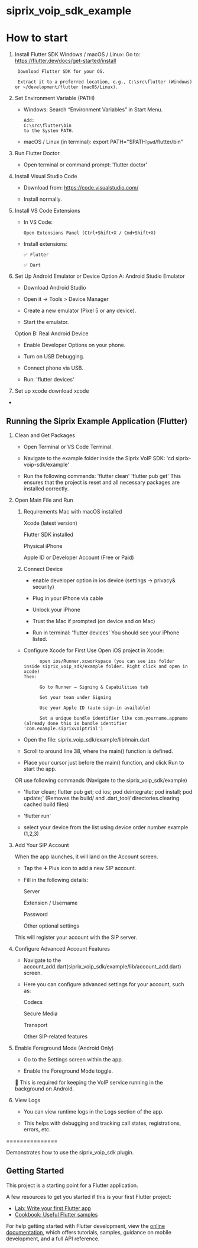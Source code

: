 # siprix_voip_sdk_example



How to start
==============

1. Install Flutter SDK
    Windows / macOS / Linux:
        Go to: https://flutter.dev/docs/get-started/install

        Download Flutter SDK for your OS.

        Extract it to a preferred location, e.g., C:\src\flutter (Windows) or ~/development/flutter (macOS/Linux).
2. Set Environment Variable (PATH)
      * Windows:
            Search “Environment Variables” in Start Menu.

            Add:
            C:\src\flutter\bin
            to the System PATH.

      * macOS / Linux (in terminal):
            export PATH="$PATH:`pwd`/flutter/bin"
    
3. Run Flutter Doctor
      * Open terminal or command prompt: 'flutter doctor'

4. Install Visual Studio Code
      * Download from: https://code.visualstudio.com/

      * Install normally.


5. Install VS Code Extensions
      * In VS Code:

            Open Extensions Panel (Ctrl+Shift+X / Cmd+Shift+X)

      * Install extensions:

            ✅ Flutter

            ✅ Dart

6. Set Up Android Emulator or Device
    Option A: Android Studio Emulator
      * Download Android Studio

      * Open it → Tools > Device Manager

      * Create a new emulator (Pixel 5 or any device).

      * Start the emulator.

    Option B: Real Android Device
      * Enable Developer Options on your phone.

      * Turn on USB Debugging.

      * Connect phone via USB.

      * Run: 'flutter devices'

7. Set up xcode 
  download xcode 

- 


Running the Siprix Example Application (Flutter)
-----------------------------------------------


1. Clean and Get Packages
      * Open Terminal or VS Code Terminal.

      * Navigate to the example folder inside the Siprix VoIP SDK: 'cd siprix-voip-sdk/example'

      * Run the following commands:
          'flutter clean'
          'flutter pub get'
          This ensures that the project is reset and all necessary packages are installed correctly.

2. Open Main File and Run

      1. Requirements
            Mac with macOS installed

            Xcode (latest version)

            Flutter SDK installed

            Physical iPhone

            Apple ID or Developer Account (Free or Paid)

      2. Connect Device

            * enable developer option in ios device (settings -> privacy& security)

            * Plug in your iPhone via cable

            * Unlock your iPhone

            * Trust the Mac if prompted (on device and on Mac)

            * Run in terminal: 'flutter devices'
            You should see your iPhone listed.

      * Configure Xcode for First Use
            Open iOS project in Xcode:

                  open ios/Runner.xcworkspace (you can see ios folder inside siprix_voip_sdk/example folder. Right click and open in xcode)
            Then:

                  Go to Runner → Signing & Capabilities tab

                  Set your team under Signing

                  Use your Apple ID (auto sign-in available)

                  Set a unique bundle identifier like com.yourname.appname (already done this is bundle identifier 'com.example.siprixvoiptrial')
      

      * Open the file:
        siprix_voip_sdk/example/lib/main.dart

      * Scroll to around line 38, where the main() function is defined.

      * Place your cursor just before the main() function, and click Run to start the app.

      OR use following commands (Navigate to the siprix_voip_sdk/example)

      * 'flutter clean; flutter pub get; cd ios; pod deintegrate; pod install; pod update;'   (Removes the build/ and .dart_tool/ directories.clearing cached build files)

      * 'flutter run'

      * select your device from the list using device order number example (1,2,3)



3.  Add Your SIP Account

      When the app launches, it will land on the Account screen.

      * Tap the ➕ Plus icon to add a new SIP account.

      * Fill in the following details:

          Server

          Extension / Username

          Password

          Other optional settings

      This will register your account with the SIP server.

4. Configure Advanced Account Features
    * Navigate to the account_add.dart(siprix_voip_sdk/example/lib/account_add.dart) screen.

    * Here you can configure advanced settings for your account, such as:

        Codecs

        Secure Media

        Transport

        Other SIP-related features

5. Enable Foreground Mode (Android Only)
    * Go to the Settings screen within the app.

    * Enable the Foreground Mode toggle.

    🔐 This is required for keeping the VoIP service running in the background on Android.    

6. View Logs
    * You can view runtime logs in the Logs section of the app.

    * This helps with debugging and tracking call states, registrations, errors, etc.


===============

Demonstrates how to use the siprix_voip_sdk plugin.

## Getting Started

This project is a starting point for a Flutter application.

A few resources to get you started if this is your first Flutter project:

- [Lab: Write your first Flutter app](https://docs.flutter.dev/get-started/codelab)
- [Cookbook: Useful Flutter samples](https://docs.flutter.dev/cookbook)

For help getting started with Flutter development, view the
[online documentation](https://docs.flutter.dev/), which offers tutorials,
samples, guidance on mobile development, and a full API reference.
